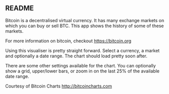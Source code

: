 ## README

Bitcoin is a decentralised virtual currency. It has many exchange markets on which you can buy or sell BTC. This app shows the history of some of these markets.

For more information on bitcoin, checkout <https://bitcoin.org>

Using this visualiser is pretty straight forward. Select a currency, a market and optionally a date range. The chart should load pretty soon after.

There are some other settings available for the chart. You can optionally show a grid, upper/lower bars, or zoom in on the last 25% of the available date range.

Courtesy of Bitcoin Charts <http://bitcoincharts.com>
